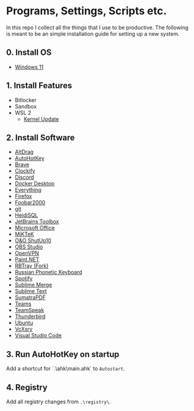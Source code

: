 # Programs, Settings, Scripts etc.

In this repo I collect all the things that I use to be productive. The following is meant to be an simple installation guide for setting up a new system.

## 0. Install OS
* [Windows 11](https://www.microsoft.com/de-de/software-download/windows11)

## 1. Install Features
* Bitlocker
* Sandbox
* WSL 2
    * [Kernel Update](https://learn.microsoft.com/de-de/windows/wsl/install-manual#step-4---download-the-linux-kernel-update-package)
    
## 2. Install Software
* [AltDrag](https://stefansundin.github.io/altdrag/)
* [AutoHotKey](https://www.autohotkey.com/)
* [Brave](https://brave.com/de/)
* [Clockify](https://clockify.me/apps)
* [Discord](https://discord.com/)
* [Docker Desktop](https://hub.docker.com/editions/community/docker-ce-desktop-windows)
* [Everything](https://www.voidtools.com/forum/viewtopic.php?f=12&t=9787&start=50)
* [Firefox](https://www.mozilla.org/en-US/firefox/new/)
* [Foobar2000](https://www.foobar2000.org/)
* [git](https://git-scm.com/)
* [HeidiSQL](https://www.heidisql.com/)
* [JetBrains Toolbox](https://www.jetbrains.com/toolbox-app/)
* [Microsoft Office](https://www.office.com)
* [MiKTeK](https://miktex.org/download)
* [O&O ShutUp10](https://www.oo-software.com/en/shutup10)
* [OBS Studio](https://obsproject.com/)
* [OpenVPN](https://openvpn.net/community-downloads/)
* [Paint.NET](https://www.getpaint.net/download.html)
* [RBTray (Fork)](https://github.com/rmnmjw/rbtray)
* [Russian Phonetic Keyboard](http://blechtrottel.net/ruphonde.html)
* [Spotify](https://www.spotify.com/de/download/windows/)
* [Sublime Merge](https://www.sublimemerge.com/)
* [Sublime Text](https://www.sublimetext.com/3)
* [SumatraPDF](https://www.sumatrapdfreader.org/free-pdf-reader.html)
* [Teams](https://www.microsoft.com/de-de/microsoft-teams/download-app)
* [TeamSpeak](https://teamspeak.com/en/downloads/)
* [Thunderbird](https://www.thunderbird.net/en-US/)
* [Ubuntu](https://www.microsoft.com/en-us/p/ubuntu/9nblggh4msv6?activetab=pivot:overviewtab)
* [VcXsrv](https://sourceforge.net/projects/vcxsrv/)
* [Visual Studio Code](https://code.visualstudio.com/)

## 3. Run AutoHotKey on startup
Add a shortcut for ´.\ahk\main.ahk´ to `Autostart`.

## 4. Registry
Add all registry changes from `.\registry\`.